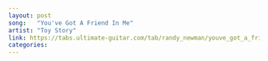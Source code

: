 ```yaml
---
layout: post
song:   "You've Got A Friend In Me"
artist: "Toy Story"
link: https://tabs.ultimate-guitar.com/tab/randy_newman/youve_got_a_friend_in_me_ukulele_1885806
categories:
---
```

